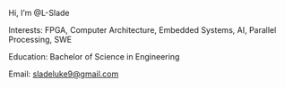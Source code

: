 Hi, I’m @L-Slade

Interests: FPGA, Computer Architecture, Embedded Systems, AI, Parallel Processing, SWE

Education: Bachelor of Science in Engineering

Email: sladeluke9@gmail.com

<!---
L-Slade/L-Slade is a ✨ special ✨ repository because its `README.md` (this file) appears on your GitHub profile.
You can click the Preview link to take a look at your changes.
--->

